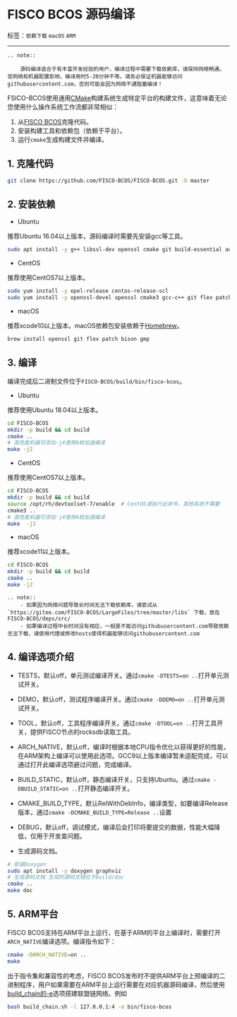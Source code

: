 # FISCO BCOS 源码编译

标签：``依赖下载`` ``macOS`` ``ARM``

----

```eval_rst
.. note::

    源码编译适合于有丰富开发经验的用户，编译过程中需要下载依赖库，请保持网络畅通。受网络和机器配置影响，编译用时5-20分钟不等。请务必保证机器能够访问githubusercontent.com，否则可能会因为网络不通阻塞编译！
```

FSICO-BCOS使用通用[CMake](https://cmake.org)构建系统生成特定平台的构建文件，这意味着无论您使用什么操作系统工作流都非常相似：
1. 从[FISCO BCOS](https://github.com/FISCO-BCOS/FISCO-BCOS)克隆代码。
1. 安装构建工具和依赖包（依赖于平台）。
1. 运行`cmake`生成构建文件并编译。

## 1. 克隆代码

```bash
git clone https://github.com/FISCO-BCOS/FISCO-BCOS.git -b master
```

## 2. 安装依赖

- Ubuntu

推荐Ubuntu 16.04以上版本，源码编译时需要先安装gcc等工具。

```bash
sudo apt install -y g++ libssl-dev openssl cmake git build-essential autoconf texinfo flex patch bison libgmp-dev zlib1g-dev automake libtool
```

- CentOS

推荐使用CentOS7以上版本。

```bash
sudo yum install -y epel-release centos-release-scl
sudo yum install -y openssl-devel openssl cmake3 gcc-c++ git flex patch bison gmp-static devtoolset-7
```

- macOS

推荐xcode10以上版本。macOS依赖包安装依赖于[Homebrew](https://brew.sh/)。

```bash
brew install openssl git flex patch bison gmp
```

## 3. 编译

编译完成后二进制文件位于`FISCO-BCOS/build/bin/fisco-bcos`。

- Ubuntu

推荐使用Ubuntu 18.04以上版本。

```bash
cd FISCO-BCOS
mkdir -p build && cd build
cmake ..
# 高性能机器可添加-j4使用4核加速编译
make -j2
```

- CentOS

推荐使用CentOS7以上版本。

```bash
cd FISCO-BCOS
mkdir -p build && cd build
source /opt/rh/devtoolset-7/enable  # CentOS请执行此命令，其他系统不需要
cmake3 ..
# 高性能机器可添加-j4使用4核加速编译
make  -j2
```

- macOS

推荐xcode11以上版本。

```bash
cd FISCO-BCOS
mkdir -p build && cd build
cmake ..
make -j2
```

```eval_rst
.. note::
    - 如果因为网络问题导致长时间无法下载依赖库，请尝试从 `https://gitee.com/FISCO-BCOS/LargeFiles/tree/master/libs` 下载，放在FISCO-BCOS/deps/src/
    - 如果编译过程中长时间没有相应，一般是不能访问githubusercontent.com导致依赖无法下载，请使用代理或修改hosts使得机器能够访问githubusercontent.com
```

## 4. 编译选项介绍

- TESTS，默认off，单元测试编译开关。通过`cmake -DTESTS=on ..`打开单元测试开关。
- DEMO，默认off，测试程序编译开关。通过`cmake -DDEMO=on ..`打开单元测试开关。
- TOOL，默认off，工具程序编译开关。通过`cmake -DTOOL=on ..`打开工具开关，提供FISCO节点的rocksdb读取工具。
- ARCH_NATIVE，默认off，编译时根据本地CPU指令优化以获得更好的性能，在ARM架构上编译可以使用此选项。GCC9以上版本编译暂未适配完成，可以通过打开此编译选项避过问题，完成编译。
- BUILD_STATIC，默认off，静态编译开关，只支持Ubuntu。通过`cmake -DBUILD_STATIC=on ..`打开静态编译开关。
- CMAKE_BUILD_TYPE，默认RelWithDebInfo，编译类型，如要编译Release版本，通过`cmake -DCMAKE_BUILD_TYPE=Release ..`设置
- DEBUG，默认off，调试模式，编译后会打印将要提交的数据，性能大幅降低，仅用于开发查问题。

- 生成源码文档。
```bash
# 安装Doxygen
sudo apt install -y doxygen graphviz
# 生成源码文档 生成的源码文档位于build/doc
cmake ..
make doc
```

## 5. ARM平台

FISCO BCOS支持在ARM平台上运行，在基于ARM的平台上编译时，需要打开`ARCH_NATIVE`编译选项。编译指令如下：

```bash
cmake -DARCH_NATIVE=on ..
make
```

出于指令集和兼容性的考虑，FISCO BCOS发布时不提供ARM平台上预编译的二进制程序，用户如果需要在ARM平台上运行需要在对应机器源码编译，然后使用[build_chain的-e](../build_chain.html#e-optional)选项搭建联盟链网络。例如

```bash
bash build_chain.sh -l 127.0.0.1:4 -e bin/fisco-bcos
```